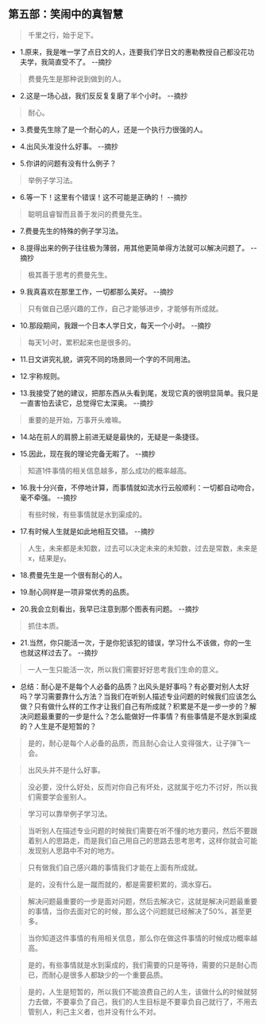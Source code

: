## 第五部：笑闹中的真智慧

>千里之行，始于足下。

- 1.原来，我是唯一学了点日文的人，连要我们学日文的惠勒教授自己都没花功夫学，我简直受不了。 --摘抄
 
>费曼先生是那种说到做到的人。

- 2.这是一场心战，我们反反复复磨了半个小时。 --摘抄

>耐心。

- 3.费曼先生除了是一个耐心的人，还是一个执行力很强的人。

- 4.出风头准没什么好事。 --摘抄

- 5.你讲的问题有没有什么例子？

>举例子学习法。

- 6.等一下！这里有个错误！这不可能是正确的！ --摘抄

>聪明且睿智而且善于发问的费曼先生。

- 7.费曼先生的特殊的例子学习法。

- 8.提得出来的例子往往极为薄弱，用其他更简单得方法就可以解决问题了。 --摘抄

>极其善于思考的费曼先生。

- 9.我真喜欢在那里工作，一切都那么美好。 --摘抄

>只有做自己感兴趣的工作，自己才能够进步，才能够有所成就。

- 10.那段期间，我跟一个日本人学日文，每天一个小时。 --摘抄

>每天1小时，累积起来也是很多的。

- 11.日文讲究礼貌，讲究不同的场景同一个字的不同用法。

- 12.宇称规则。

- 13.我接受了她的建议，把那东西从头看到尾，发现它真的很明显简单。我只是一直害怕去读它，总觉得它太深奥。 --摘抄

>重要的是开始，万事开头难嘛。

- 14.站在前人的肩膀上前进无疑是最快的，无疑是一条捷径。

- 15.因此，现在我的理论完备无暇了。 --摘抄

>知道1件事情的相关信息越多，那么成功的概率越高。

- 16.我十分兴奋，不停地计算，而事情就如流水行云般顺利：一切都自动吻合，毫不牵强。 --摘抄

>有些时候，有些事情就是水到渠成的。

- 17.有时候人生就是如此地相互交错。 --摘抄

>人生，未来都是未知数，过去可以决定未来的未知数，过去是常数，未来是x，结果是y。

- 18.费曼先生是一个很有耐心的人。

- 19.耐心同样是一项非常优秀的品质。

- 20.我会立刻看出，我早已注意到那个图表有问题。 --摘抄

>抓住本质。

- 21.当然，你只能活一次，于是你犯该犯的错误，学习什么不该做，你的一生也就这样过去了。 --摘抄

>一人一生只能活一次，所以我们需要好好思考我们生命的意义。

- 总结：耐心是不是每个人必备的品质？出风头是好事吗？有必要对别人太好吗？学习需要靠什么方法？当我们在听别人描述专业问题的时候我们应该怎么做？只有做什么样的工作才让我们自己有所成就？积累是不是一步一步的？解决问题最重要的一步是什么？怎么能做好一件事情？有些事情是不是水到渠成的？人生是不是短暂的？

>是的，耐心是每个人必备的品质，而且耐心会让人变得强大，让子弹飞一会。

>出风头并不是什么好事。

>没必要，没什么好处，反而对你自己有坏处，这就属于吃力不讨好，所以我们需要学会鉴别人。

>学习可以靠举例子学习法。

>当听别人在描述专业问题的时候我们需要在听不懂的地方要问，然后不要跟着别人的思路走，而是我们自己用自己的思路去思考思考，这样你就会可能发现别人思路中不对的地方。

>只有做我们自己感兴趣的事情我们才能在上面有所成就。

>是的，没有什么是一蹴而就的，都是需要积累的，滴水穿石。

>解决问题最重要的一步是面对问题，然后去解决它，这就是解决问题最重要的事情，当你去面对它的时候，那么这个问题就已经解决了50%，甚至更多。

>当你知道这件事情的有用相关信息，那么你在做这件事情的时候成功概率越高。

>是的，有些事情就是水到渠成的，我们需要的只是等待，需要的只是耐心而已，而耐心是很多人都缺少的一个重要品质。

>是的，人生是短暂的，所以我们不能浪费自己的人生，该做什么的时候就努力去做，不要辜负了自己，我们的人生目标是不要辜负自己就行了，不用去管别人，利己主义者，也并没有什么不对。
